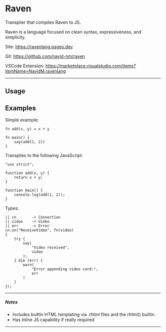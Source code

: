 # Raven

Transpiler that compiles Raven to JS.

Raven is a language focused on clean syntax, expressiveness, and simplicity.

Site: https://ravenlang.pages.dev

Git: https://github.com/navid-nm/raven

VSCode Extension: https://marketplace.visualstudio.com/items?itemName=NavidM.ravenlang

---

## Usage

## Examples

Simple example:

```
fn add(x, y) = x + y

fn main() {
    say(add(1, 2))
}
```

Transpiles to the following JavaScript:

```
"use strict";

function add(x, y) {
    return x + y;
}

function main() {
    console.log(add(1, 2));
}
```

Types:

```
|| cn       -> Connection
|| video    -> Video
|| err      -> Error
cn.on("ReceiveVideo", fn(video)
{
    try {
        say(
            "Video received",
            video
        );
    } die (err) {
        warn(
            "Error appending video card:",
            err
        )
    }
});
```

---

##### Notes

-  Includes builtin HTML templating via .rhtml files and the rhtml() builtin.
-  Has inline JS capability if really required

---

